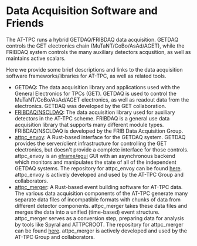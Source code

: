 # Data Acquisition Software and Friends

The AT-TPC runs a hybrid GETDAQ/FRIBDAQ data acquisition. GETDAQ controls the GET electronics chain (MuTaNT/CoBo/AsAd/AGET), while the FRIBDAQ system controls the many auxiliary detectors acqusition, as well as maintains active scalars. 

Here we provide some brief descriptions and links to the data acquisition software frameworks/libraries for AT-TPC, as well as related tools.

- GETDAQ: The data acquisition library and applications used with the General Electronics for TPCs (GET). GETDAQ is used to control the MuTaNT/CoBo/AsAd/AGET electronics, as well as readout data from the electronics. GETDAQ was developed by the GET collaboration.
- [FRIBDAQ/NSCLDAQ](https://github.com/FRIBDAQ): The data acquisition library used for auxiliary detectors in the AT-TPC scheme. FRIBDAQ is a general use data acquisition library that supports many different module types. FRIBDAQ/NSCLDAQ is developed by the FRIB Data Acquisition Group.
- [attpc_envoy](https://attpc.github.io/attpc_envoy): A Rust-based interface for the GETDAQ system. GETDAQ provides the server/client infrastructure for controlling the GET electronics, but doesn't provide a complete interface for those controls. attpc_envoy is an [eframe/egui](https://github.com/emilk/egui) GUI with an asynchronous backend which monitors and manipulates the state of all of the independent GETDAQ systems. The repository for attpc_envoy can be found [here](https://github.com/ATTPC/attpc_envoy). attpc_envoy is actively developed and used by the AT-TPC Group and collaborators.
- [attpc_merger](https://attpc.github.io/attpc_merger): A Rust-based event building software for AT-TPC data. The various data acquisition components of the AT-TPC generate many separate data files of incompatible formats with chunks of data from different detector components. attpc_merger takes these data files and merges the data into a unified (time-based) event structure. attpc_merger serves as a conversion step, preparing data for analysis by tools like Spyral and ATTPCROOT. The repository for attpc_merger can be found [here](https://github.com/ATTPC/attpc_merger). attpc_merger is actively developed and used by the AT-TPC Group and collaborators.